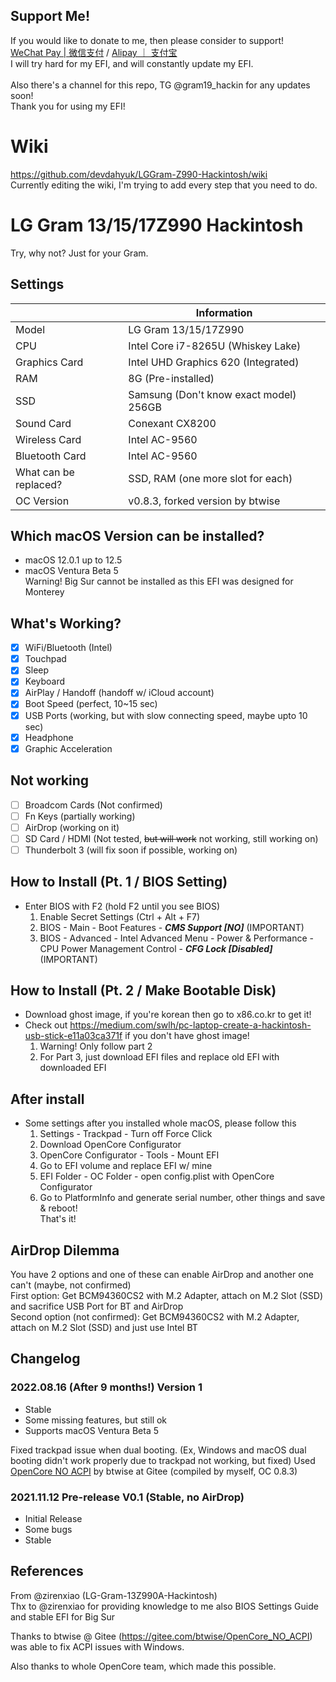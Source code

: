 ## Support Me!
If you would like to donate to me, then please consider to support!<br>
[WeChat Pay | 微信支付](https://i.ibb.co/PjbKP9S/Wechat-IMG66.jpg) / [Alipay ｜ 支付宝](https://i.ibb.co/znQTWnQ/Wechat-IMG65.jpg)<br>
I will try hard for my EFI, and will constantly update my EFI.<br>
<br>Also there's a channel for this repo, TG @gram19_hackin for any updates soon!
<br> Thank you for using my EFI!

# Wiki
https://github.com/devdahyuk/LGGram-Z990-Hackintosh/wiki<br>
Currently editing the wiki, I'm trying to add every step that you need to do.

# LG Gram 13/15/17Z990 Hackintosh
Try, why not? Just for your Gram.
## Settings
|      | Information   |
| ---- | -----------------------------------------|
| Model | LG Gram 13/15/17Z990|
| CPU  | Intel Core i7-8265U (Whiskey Lake)|
| Graphics Card | Intel UHD Graphics 620 (Integrated)|
| RAM | 8G (Pre-installed)|
| SSD | Samsung (Don't know exact model) 256GB|
| Sound Card | Conexant CX8200|
| Wireless Card | Intel AC-9560|
| Bluetooth Card | Intel AC-9560|
| What can be replaced? | SSD, RAM (one more slot for each)|
| OC Version | v0.8.3, forked version by btwise|


## Which macOS Version can be installed?
- macOS 12.0.1 up to 12.5
- macOS Ventura Beta 5
<br>Warning! Big Sur cannot be installed as this EFI was designed for Monterey

## What's Working?
- [x] WiFi/Bluetooth (Intel)
- [x] Touchpad
- [x] Sleep
- [x] Keyboard
- [x] AirPlay / Handoff (handoff w/ iCloud account)
- [x] Boot Speed (perfect, 10~15 sec)
- [x] USB Ports (working, but with slow connecting speed, maybe upto 10 sec)
- [x] Headphone
- [x] Graphic Acceleration

## Not working
- [ ] Broadcom Cards (Not confirmed)
- [ ] Fn Keys (partially working)
- [ ] AirDrop (working on it)
- [ ] SD Card / HDMI (Not tested, ~~but will work~~ not working, still working on)
- [ ] Thunderbolt 3 (will fix soon if possible, working on)

## How to Install (Pt. 1 / BIOS Setting)
- Enter BIOS with F2 (hold F2 until you see BIOS)
  1. Enable Secret Settings (Ctrl + Alt + F7)
  2. BIOS - Main - Boot Features - ***CMS Support [NO]*** (IMPORTANT)
  3. BIOS - Advanced - Intel Advanced Menu - Power & Performance - CPU Power Management Control - ***CFG Lock [Disabled]*** (IMPORTANT)
## How to Install (Pt. 2 / Make Bootable Disk)
- Download ghost image, if you're korean then go to x86.co.kr to get it!
- Check out https://medium.com/swlh/pc-laptop-create-a-hackintosh-usb-stick-e11a03ca371f if you don't have ghost image!
  1. Warning! Only follow part 2
  2. For Part 3, just download EFI files and replace old EFI with downloaded EFI
## After install
- Some settings after you installed whole macOS, please follow this
  1. Settings - Trackpad - Turn off Force Click
  2. Download OpenCore Configurator
  3. OpenCore Configurator - Tools - Mount EFI
  4. Go to EFI volume and replace EFI w/ mine
  5. EFI Folder - OC Folder - open config.plist with OpenCore Configurator
  6. Go to PlatformInfo and generate serial number, other things and save & reboot!
<br> That's it!

## AirDrop Dilemma
You have 2 options and one of these can enable AirDrop and another one can't (maybe, not confirmed)
<br>First option: Get BCM94360CS2 with M.2 Adapter, attach on M.2 Slot (SSD) and sacrifice USB Port for BT and AirDrop
<br>Second option (not confirmed): Get BCM94360CS2 with M.2 Adapter, attach on M.2 Slot (SSD) and just use Intel BT

## Changelog

### 2022.08.16 (After 9 months!) Version 1

* Stable
* Some missing features, but still ok
* Supports macOS Ventura Beta 5

Fixed trackpad issue when dual booting. (Ex, Windows and macOS dual booting didn't work properly due to trackpad not working, but fixed)
Used [OpenCore NO ACPI](https://gitee.com/btwise/OpenCore_NO_ACPI) by btwise at Gitee (compiled by myself, OC 0.8.3)


### 2021.11.12 Pre-release V0.1 (Stable, no AirDrop)

* Initial Release
* Some bugs
* Stable

## References
From @zirenxiao (LG-Gram-13Z990A-Hackintosh)
<br>Thx to @zirenxiao for providing knowledge to me also BIOS Settings Guide and stable EFI for Big Sur

Thanks to btwise @ Gitee (https://gitee.com/btwise/OpenCore_NO_ACPI)<br>
was able to fix ACPI issues with Windows.

Also thanks to whole OpenCore team, which made this possible.
